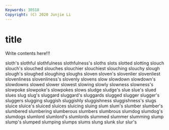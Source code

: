 ```yaml
---
Keywords: 30518
Copyright: (C) 2020 Junjie Li
---
```


# title

Write contents here!!!

sloth's 
slothful 
slothfulness 
slothfulness's 
sloths 
slots 
slotted
slotting 
slouch 
slouch's 
slouched 
slouches 
slouchier 
slouchiest 
slouching 
slouchy 
slough
slough's 
sloughed 
sloughing 
sloughs 
sloven 
sloven's 
slovenlier 
slovenliest 
slovenliness 
slovenliness's
slovenly 
slovens 
slow 
slowdown 
slowdown's 
slowdowns 
slowed 
slower 
slowest 
slowing
slowly 
slowness 
slowness's 
slowpoke 
slowpoke's 
slowpokes 
slows 
sludge 
sludge's 
slue
slue's 
slued 
slues 
slug 
slug's 
sluggard 
sluggard's 
sluggards 
slugged 
slugger
slugger's 
sluggers 
slugging 
sluggish 
sluggishly 
sluggishness 
sluggishness's 
slugs 
sluice 
sluice's
sluiced 
sluices 
sluicing 
sluing 
slum 
slum's 
slumber 
slumber's 
slumbered 
slumbering
slumberous 
slumbers 
slumbrous 
slumdog 
slumdog's 
slumdogs 
slumlord 
slumlord's 
slumlords 
slummed
slummer 
slumming 
slump 
slump's 
slumped 
slumping 
slumps 
slums 
slung 
slunk
slur 
slur's 
